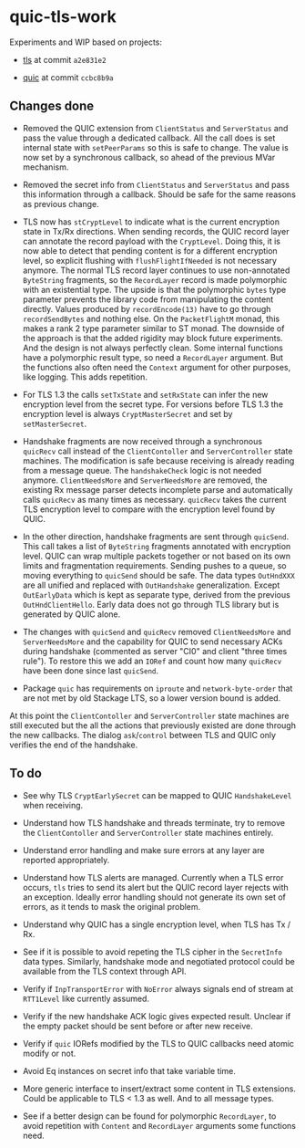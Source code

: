 # quic-tls-work

Experiments and WIP based on projects:

- [tls](https://github.com/vincenthz/hs-tls) at commit `a2e831e2`

- [quic](https://github.com/kazu-yamamoto/quic) at commit `ccbc8b9a`

## Changes done

- Removed the QUIC extension from `ClientStatus` and `ServerStatus` and pass the
  value through a dedicated callback.  All the call does is set internal state
  with `setPeerParams` so this is safe to change.  The value is now set by a
  synchronous callback, so ahead of the previous MVar mechanism.

- Removed the secret info from `ClientStatus` and `ServerStatus` and pass this
  information through a callback.  Should be safe for the same reasons as
  previous change.

- TLS now has `stCryptLevel` to indicate what is the current encryption state in
  Tx/Rx directions.  When sending records, the QUIC record layer can annotate
  the record payload with the `CryptLevel`.  Doing this, it is now able to
  detect that pending content is for a different encryption level, so explicit
  flushing with `flushFlightIfNeeded` is not necessary anymore.  The normal TLS
  record layer continues to use non-annotated `ByteString` fragments, so the
  `RecordLayer` record is made polymorphic with an existential type.  The upside
  is that the polymorphic `bytes` type parameter prevents the library code from
  manipulating the content directly.  Values produced by `recordEncode(13)` have
  to go through `recordSendBytes` and nothing else.  On the `PacketFlightM`
  monad, this makes a rank 2 type parameter similar to ST monad.  The downside
  of the approach is that the added rigidity may block future experiments.  And
  the design is not always perfectly clean.  Some internal functions have a
  polymorphic result type, so need a `RecordLayer` argument.  But the functions
  also often need the `Context` argument for other purposes, like logging.  This
  adds repetition.

- For TLS 1.3 the calls `setTxState` and `setRxState` can infer the new
  encryption level from the secret type.  For versions before TLS 1.3 the
  encryption level is always `CryptMasterSecret` and set by `setMasterSecret`.

- Handshake fragments are now received through a synchronous `quicRecv` call
  instead of the `ClientContoller` and `ServerController` state machines.  The
  modification is safe because receiving is already reading from a message
  queue.  The `handshakeCheck` logic is not needed anymore.  `ClientNeedsMore`
  and `ServerNeedsMore` are removed, the existing Rx message parser detects
  incomplete parse and automatically calls `quicRecv` as many times as
  necessary.  `quicRecv` takes the current TLS encryption level to compare with
  the encryption level found by QUIC.

- In the other direction, handshake fragments are sent through `quicSend`.  This
  call takes a list of `ByteString` fragments annotated with encryption level.
  QUIC can wrap multiple packets together or not based on its own limits and
  fragmentation requirements.  Sending pushes to a queue, so moving everything
  to `quicSend` should be safe.  The data types `OutHndXXX` are all unified and
  replaced with `OutHandshake` generalization.  Except `OutEarlyData` which is
  kept as separate type, derived from the previous `OutHndClientHello`.  Early
  data does not go through TLS library but is generated by QUIC alone.

- The changes with `quicSend` and `quicRecv` removed `ClientNeedsMore` and
  `ServerNeedsMore` and the capability for QUIC to send necessary ACKs during
  handshake (commented as server "CI0" and client "three times rule").  To
  restore this we add an `IORef` and count how many `quicRecv` have been done
  since last `quicSend`.

- Package `quic` has requirements on `iproute` and `network-byte-order` that are
  not met by old Stackage LTS, so a lower version bound is added.

At this point the `ClientContoller` and `ServerController` state machines are
still executed but the all the actions that previously existed are done through
the new callbacks.  The dialog `ask`/`control` between TLS and QUIC only
verifies the end of the handshake.

## To do

- See why TLS `CryptEarlySecret` can be mapped to QUIC `HandshakeLevel` when
  receiving.

- Understand how TLS handshake and threads terminate, try to remove the
  `ClientContoller` and `ServerController` state machines entirely.

- Understand error handling and make sure errors at any layer are reported
  appropriately.
  
- Understand how TLS alerts are managed.  Currently when a TLS error occurs,
  `tls` tries to send its alert but the QUIC record layer rejects with an
  exception.  Ideally error handling should not generate its own set of errors,
  as it tends to mask the original problem.

- Understand why QUIC has a single encryption level, when TLS has Tx / Rx.

- See if it is possible to avoid repeting the TLS cipher in the `SecretInfo`
  data types.  Similarly, handshake mode and negotiated protocol could be
  available from the TLS context through API.

- Verify if `InpTransportError` with `NoError` always signals end of stream at
  `RTT1Level` like currently assumed.

- Verify if the new handshake ACK logic gives expected result.  Unclear if the
  empty packet should be sent before or after new receive.

- Verify if `quic` IORefs modified by the TLS to QUIC callbacks need atomic
  modify or not.

- Avoid Eq instances on secret info that take variable time.

- More generic interface to insert/extract some content in TLS extensions.
  Could be applicable to TLS < 1.3 as well.  And to all message types.

- See if a better design can be found for polymorphic `RecordLayer`, to avoid
  repetition with `Content` and `RecordLayer` arguments some functions need.
